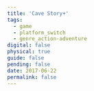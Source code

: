 ```yaml
---
title: 'Cave Story+'
tags:
  - game
  - platform_switch
  - genre_action-adventure
digital: false
physical: true
guide: false
pending: false
date: 2017-06-22
permalink: false
---
```

